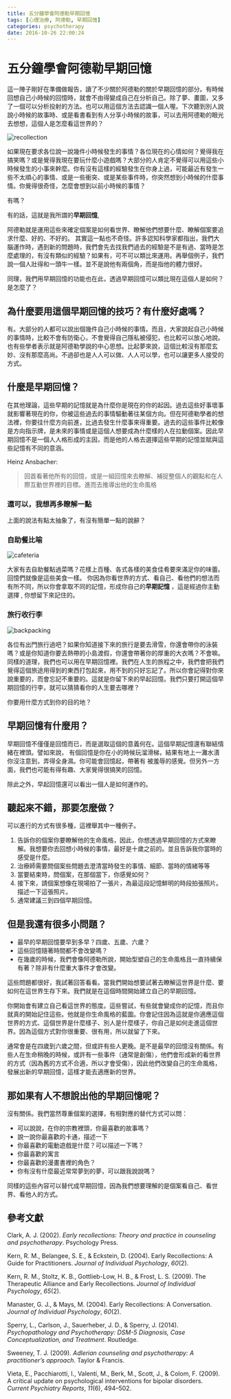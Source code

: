 ```yaml
---
title: 五分鐘學會阿德勒早期回憶
tags: [心理治療, 阿德勒, 早期回憶]
categories: psychotherapy
date: 2016-10-26 22:00:24
---
```



五分鐘學會阿德勒早期回憶
========

這一陣子剛好在準備做報告，讀了不少關於阿德勒的關於早期回憶的部分。有時候回想自己小時候的回憶時，就會不由得變成自己在分析自己。除了夢、畫圖，又多了一個可以分析投射的方法。也可以用這個方法去認識一個人喔。下次聽到別人說說小時候的故事時、或是看書看到有人分享小時候的故事，可以去用阿德勒的眼光去想想，這個人是怎麼看這世界的？

![recollection](https://dl.dropboxusercontent.com/u/22163115/2126226719_565f7705e5_b.jpg)

<!-- more -->

如果現在要求各位說一說幾件小時候發生的事情？各位現在的心情如何？覺得我在搞笑嗎？或是覺得我現在要玩什麼小遊戲嗎？大部分的人肯定不覺得可以用這些小時候發生的小事來幹麼。你有沒有這樣的經驗發生在你身上過，可能最近有發生一些不太順心的事情、或是一些衝突、或是某些事件時，你突然想到小時候的什麼事情。你覺得很奇怪，怎麼會想到以前小時候的事情？

有嗎？

有的話，這就是我所謂的**早期回憶**,


阿德勒就是運用這些來確定個案是如何看世界、瞭解他們想要什麼、瞭解個案要追求什麼、好的、不好的。
其實這一點也不奇怪。許多認知科學家都指出，我們大腦運作時，遇到新的問題時，我們會先去找我們過去的經驗是不是有過、當時是怎麼處理的，有沒有類似的經驗？如果有，可不可以類比來運用。再舉個例子，我們說一個人壯得和一頭牛一樣。並不是說他有兩個角，而是指他的體力很好。

同理，我們用早期回憶的功能也在此，透過早期回憶可以類比現在這個人是如何？是怎麼了？




為什麼要用這個早期回憶的技巧？有什麼好處嗎？
--------------------------------------------

有。大部分的人都可以說出個幾件自己小時候的事情。而且，大家說起自己小時候的事情時，比較不會有防衛心，不會覺得自己隱私被侵犯，也比較可以放心地說。也有些學者表示就是阿德勒學說的中心思想。比起夢來說，這個比較沒有那麼玄妙、沒有那麼高尚。不過卻也是人人可以做、人人可以學，也可以讓更多人接受的方式。

## 什麼是早期回憶？

在其他理論，這些早期的記憶就是為什麼你是現在的你的起因。過去這些好事壞事就影響著現在的你，你被這些過去的事情驅動著往某個方向。但在阿德勒學者的想法裡，你要往什麼方向前進，比過去發生什麼事來得重要。過去的這些事件比較像是方向指示牌，是未來的事情或是這個人想要成為什麼樣的人在拉動個案。因此早期回憶不是一個人人格形成的主因，而是他的人格去選擇這些早期的記憶並賦與這些記憶有不同的意涵。


Heinz Ansbacher:

> 回首看著他所有的回憶，或是一組回憶來去瞭解、補捉整個人的觀點和在人際互動世界裡的目標。進而去推導出他的生命風格
>
> 

### 還可以，我想再多瞭解一點

上面的說法有點太抽象了，有沒有簡單一點的說辭？

### 自助餐比喻

![cafeteria](https://dl.dropboxusercontent.com/u/22163115/15986447131_827e0ce994_k.jpg)

大家有去自助餐點過菜嗎？花樣上百種、各式各樣的美食佳肴要來滿足你的味蕾。回憶們就像是這些美食一樣。
你因為你看世界的方式、看自己、看他們的想法而有所不同，所以你會拿取不同的記憶，形成你自己的**早期記憶** ，這是經過你主動選擇 , 你想留下來記住的。

### 旅行收行李

![backpacking](https://dl.dropboxusercontent.com/u/22163115/2784928807_017a2680df_o.jpg)



各位有出門旅行過吧？如果你知道接下來的旅行是要去滑雪，你還會帶你的泳裝嗎？或是你知道你要去熱帶的小島渡假，你還會帶著你的厚重的大衣嗎？不會嘛。同樣的道理，我們也可以用在早期回憶裡。我們在人生的旅程之中，我們會把我們覺得這個旅途用得到的東西打包起來，用不到的只好忘記了。所以你會記得對你來說重要的，而會忘記不重要的。這就是你留下來的早起回憶。我們只要打開這個早期回憶的行李，就可以猜猜看你的人生要去哪裡？

你要用什麼方式到你的目的地？




早期回憶有什麼用？
------------------

早期回憶不僅僅是回憶而已，而是選取這個的意義何在。這個早期記憶還有聯結情緒在裡頭。譬如來說，
有個回憶是你在小的時候玩溜滑梯，結果有地上一灘水漬你沒注意到，弄得全身濕。你可能會回憶起，帶著有
被羞辱的感覺。但另外一方面，我們也可能有得有趣、大家覺得很搞笑的回憶。

除此之外，早起回憶還可以看出一個人是如何運作的。




聽起來不錯，那要怎麼做？
------------------------

可以進行的方式有很多種，這裡舉其中一種例子。

1.  告訴你的個案你要瞭解他的生命風格，因此，你想透過早期回憶的方式來瞭解。我想要你去回想小時候的事情，最好是十歲之前的。並且告訴我你當時的感受是什麼。
2.  治療師需要問個案些問題去澄清當時發生的事情、細節、當時的情緒等等
3.  當要結束時，問個案，在那個當下，你感覺如何？
4.  接下來，請個案想像在現場拍了一張片，為最這段記憶鮮明的時段拍張照片。描述一下這張照片。
5.  通常建議三到四個早期回憶。



但是我還有很多小問題？
----------------------

-   最早的早期回憶要早到多早？四歲、五歲、六歲？
-   這些回憶隨著時間都不會改變嗎？
-   在幾歲的時候，我們會像阿德勒所說，開始型塑自己的生命風格且一直持續保有著？除非有什麼重大事件才會改變。

這些問題都很好，我試著回答看看。當我們開始想要試著去瞭解這世界是什麼、要如何在這世界生存下來。我們就是在這個時間開始建立自己的早期回憶。


你開始會有建立自己看這世界的態度。這些嘗試，有些就會變成你的記憶，而且你就真的開始記住這些。他就是你生命風格的藍圖。你會記住因為這就是你適應這個世界的方式、這個世界是什麼樣子、別人是什麼樣子，你自己是如何走進這個世界。因為這個方式對你很重要、很有用，所以就留了下來。

通常會是在四歲到六歲之間，但或許有些人更晚。是不是最早的回憶沒有關係。有些人在生命稍晚的時候，或許有一些事件（通常是創傷），他們會形成新的看世界的方式（因為舊的方式不合適，所以才會受傷），因此他們改變自己的生命風格，發展出新的早期回憶，這樣才能去適應新的世界。

## 那如果有人不想說出他的早期回憶呢？

沒有關係。我們當然尊重個案的選擇，有相對應的替代方式可以問：

-   可以說說，在你的宗教裡頭，你最喜歡的故事嗎？
-   說一說你最喜歡的卡通，描述一下
-   你最喜歡的電動遊戲是什麼？可以描述一下嗎？
-   你最喜歡的寓言
-   你最喜歡的漫畫書裡的角色？
-   你有沒有什麼最近常常夢到的夢，可以跟我說說嗎？

同樣的這些內容可以替代成早期回憶，因為我們想要理解的是個案看自己、看世界、看他人的方式。

## 參考文獻

Clark, A. J. (2002). *Early recollections: Theory and practice in counseling and psychotherapy*. Psychology Press.

Kern, R. M., Belangee, S. E., & Eckstein, D. (2004). Early Recollections: A Guide for Practitioners. *Journal of Individual Psychology*, *60*(2).

Kern, R. M., Stoltz, K. B., Gottlieb-Low, H. B., & Frost, L. S. (2009). The Therapeutic Alliance and Early Recollections. *Journal of Individual Psychology*, *65*(2).

Manaster, G. J., & Mays, M. (2004). Early Recollections: A Conversation. *Journal of Individual Psychology*, *60*(2).

Sperry, L., Carlson, J., Sauerheber, J. D., & Sperry, J. (2014). *Psychopathology and Psychotherapy: DSM-5 Diagnosis, Case Conceptualization, and Treatment*. Routledge.

Sweeney, T. J. (2009). *Adlerian counseling and psychotherapy: A practitioner’s approach*. Taylor & Francis.

Vieta, E., Pacchiarotti, I., Valentí, M., Berk, M., Scott, J., & Colom, F. (2009). A critical update on psychological interventions for bipolar disorders. *Current Psychiatry Reports*, *11*(6), 494–502.

